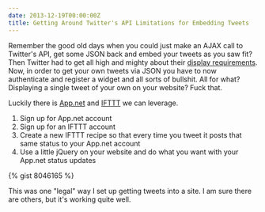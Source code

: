 ```yaml
---
date: 2013-12-19T00:00:00Z
title: Getting Around Twitter's API Limitations for Embedding Tweets
---
```


Remember the good old days when you could just make an AJAX call to Twitter's API, get some JSON back and embed your tweets as you saw fit? Then Twitter had to get all high and mighty about their [display requirements](https://dev.twitter.com/terms/display-requirements). Now, in order to get your own tweets via JSON you have to now authenticate and register a widget and all sorts of bullshit. All for what? Displaying a single tweet of your own on your website? Fuck that.

Luckily there is [App.net](http://app.net) and [IFTTT](http://ifttt.com) we can leverage.

1. Sign up for App.net account
2. Sign up for an IFTTT account
3. Create a new IFTTT recipe so that every time you tweet it posts that same status to your App.net account
4. Use a little jQuery on your website and do what you want with your App.net status updates

{% gist 8046165 %}

This was one "legal" way I set up getting tweets into a site. I am sure there are others, but it's working quite well.
